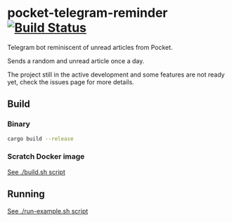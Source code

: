 # pocket-telegram-reminder [![Build Status](https://travis-ci.com/igor-ramazanov/pocket-telegram-reminder.svg?branch=dev)](https://travis-ci.com/igor-ramazanov/pocket-telegram-reminder)
Telegram bot reminiscent of unread articles from Pocket.

Sends a random and unread article once a day.

The project still in the active development and some features are not ready yet, check the issues page for more details.

## Build

### Binary

```bash
cargo build --release
```

### Scratch Docker image
[See ./build.sh script](/build.sh)

## Running
[See ./run-example.sh script](/run-example.sh)